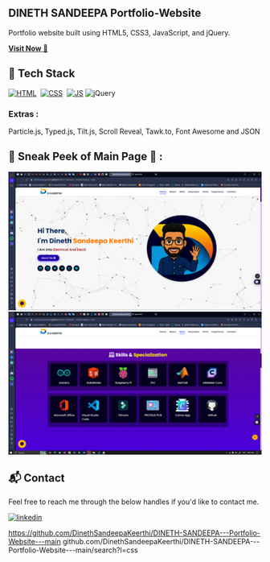 ## DINETH SANDEEPA Portfolio-Website
Portfolio website built using HTML5, CSS3, JavaScript, and jQuery.

<a href="https://dinethsandeepakeerthi.github.io/DINETH-SANDEEPA---Portfolio-Website---main/" target="_blank">**Visit Now** 🚀</a>


## 📌 Tech Stack
[![HTML](https://img.shields.io/badge/html5%20-%23E34F26.svg?&style=for-the-badge&logo=html5&logoColor=white)](https://github.com/search?q=repo%3ADinethSandeepaKeerthi%2FDINETH-SANDEEPA---Portfolio-Website---main++language%3AHTML&type=code)&nbsp;
[![CSS](https://img.shields.io/badge/css3%20-%231572B6.svg?&style=for-the-badge&logo=css3&logoColor=white)](https://github.com/DinethSandeepaKeerthi/DINETH-SANDEEPA---Portfolio-Website---main/search?l=css)&nbsp;
[![JS](https://img.shields.io/badge/javascript%20-%23323330.svg?&style=for-the-badge&logo=javascript&logoColor=%23F7DF1E)](https://github.com/jigar-sable/Portfolio-Website/search?l=javascript)
<img alt="jQuery" src="https://img.shields.io/badge/jquery-%230769AD.svg?style=for-the-badge&logo=jquery&logoColor=white"/>


### Extras : 
Particle.js, Typed.js, Tilt.js, Scroll Reveal, Tawk.to, Font Awesome and JSON

## 📌 Sneak Peek of Main Page 🙈 :
![mockup720](https://github.com/DinethSandeepaKeerthi/DINETH-SANDEEPA---Portfolio-Website---main/blob/main/assets/WEB%2001.png)
![ss](https://github.com/DinethSandeepaKeerthi/DINETH-SANDEEPA---Portfolio-Website---main/blob/main/assets/WEB%2002.png)


<h2>📬 Contact</h2>

Feel free to reach me through the below handles if you'd like to contact me.

[![linkedin](https://img.shields.io/badge/LinkedIn-0077B5?style=for-the-badge&logo=linkedin&logoColor=white)](https://www.linkedin.com/in/dineth-sandeepa-keerthi-b47879213)

https://github.com/DinethSandeepaKeerthi/DINETH-SANDEEPA---Portfolio-Website---main
github.com/DinethSandeepaKeerthi/DINETH-SANDEEPA---Portfolio-Website---main/search?l=css